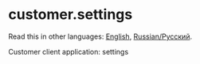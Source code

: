 # customer.settings 

Read this in other languages: [English](customer.settings.md), [Russian/Русский](customer.settings.ru.md). 

Customer client application: settings
